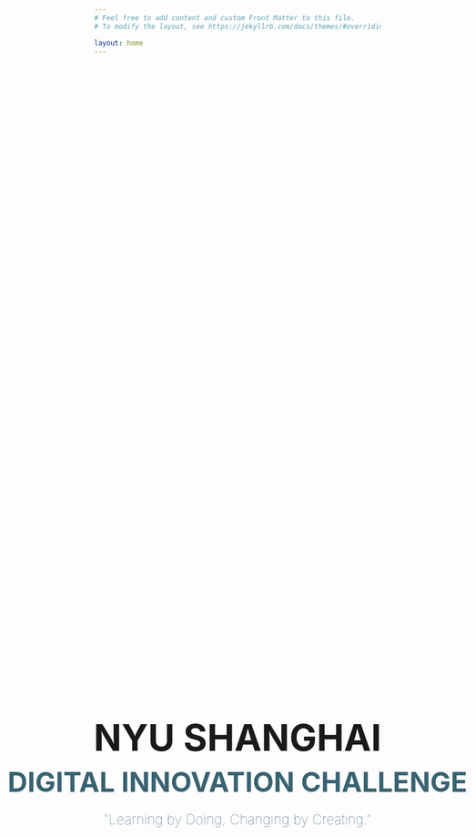 ```yaml
---
# Feel free to add content and custom Front Matter to this file.
# To modify the layout, see https://jekyllrb.com/docs/themes/#overriding-theme-defaults

layout: home
---
```


<html lang="en">
<head>
    <meta charset="UTF-8">
    <meta name="viewport" content="width=device-width, initial-scale=1.0">
    <title>NYU Shanghai Digital Innovation Challenge</title>
    <style>
        .centered-text {
            text-align: center;
            /* margin: 0 auto; */
            align-items: center;
            padding: 0;
            width: 100%;
            box-sizing: border-box; /* Include padding and border in element's total width and height */
            overflow: hidden; /* Prevent horizontal scrolling */
            -webkit-user-select: none;
            -moz-user-select: none;
            -o-user-select: none;
            user-select: none;
            position: absolute;
            top: 35%;
            left: 50%;
            transform: translate(-50%, -50%); /* 通过transform进行居中 */
        }
        .line1 {
            font-size: 64px;
            font-weight: bold;
            margin-bottom: 10px; /* Adjust spacing between first and second line */
        }
        .line2 {
            font-size: 48px;
            font-weight: bold;
            margin-bottom: 5px; /* Adjust spacing between second and third line */
            color: #386272;
        }
        .line3 {
            font-size: 24px;
            font-weight: lighter;
            color: #386272;
        }
    </style>
</head>
<body>
    <div class="centered-text">
        <br>
        <div class="line1">NYU SHANGHAI</div>
        <div class="line2">DIGITAL INNOVATION CHALLENGE</div>
        <br>
        <div class="line3">"Learning by Doing, Changing by Creating."</div>
    </div>
</body>
</html>
<br>
